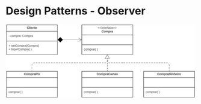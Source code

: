
<p align = center>
<h1> Design Patterns - Observer </h1>
 
  ![designpatternsStrategy](https://github.com/LaizaCristina/BERTOTI/blob/main/ENGENHARIA%20SOFTWARE%203/STRATEGY/images/design%20patterns_strategy_compra.png)
</p>
